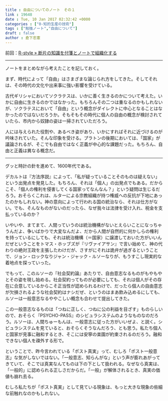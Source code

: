 ```yaml
---
title : 自由についてのノート　その１
link : 19648
date : Tue, 10 Jan 2017 02:32:42 +0000
categories : ["0-知的生産の技術"]
tags : ["勉強ノート","自由について"]
draft : false
author : 倉下忠憲
---
```


前回：<a href="https://rashita.net/blog/?p=19639">R-style » 断片の知識を付箋とノートで組織化する</a>

<hr />

ノートをまとめながら考えたことを記しておく。

まず、時代によって「自由」はさまざまな論じられ方をしてきた。そしてそれは、その時代の文化や出来事に強い影響を受けている。

古代ギリシャにおいてソクラテスは、いかに善く生きるのかについて考えた。いかに自由に生きるのかではなかった。もちろんその二つは重なるのかもしれないが、ソクラテスにおいて「自由」という概念がダイレクトに中心となることはなかったのではないだろうか。そもそもその時代に個人の自由の概念が検討されていたら、市内から奴隷の姿は一掃されていただろう。

人には与えられた役割や、あるべき姿があり、いかにすればそれに近づけるのが吟味されていた。そんな印象を受ける。プラトンの後期においては、「国家」が議論されるが、そこでも自由ではなく正義が中心的な課題だった。もちろん、自由と正義は異なる概念だ。

<hr />

グッと時計の針を進めて、1600年代である。

デカルトは『方法序説』によって、「私が疑っていることそのものは疑えない」という出発点を発見した。もちろん、それは「個人」の出発点でもある。だからこそ、「個人の権利を侵害してくる国家ってなんなん？」という疑問は生じるだろう。おそらくこれは、ルターによる宗教組織が持つ権威への反抗が下地にあったのかもしれない。神の意向によって行われる国の統治なら、それは仕方がない。でも、そんなものがないのだったら、なぜ我々は法律を受け入れ、税金を支払っているのか？

いやいや、まてまて、人間っていうのは統治機構がないとえらいことになっちゃうんだよ、争いばかりで大変なんだよ、だから人間が自然的に何かしらの権利を持っているにしても、それは統治機構（＝国家）に譲渡しておいた方がいいんだぜということをトマス・ホッブズが『リヴァイアサン』で言い始めて、神の代わりの絶対王政を主張したわけだが、さすがにそれは詭弁が過ぎるということで、ジョン・ロックなりジャン・ジャック・ルソーなりが、もうすこし現実的な着地点を探っていった。

でもって、このルソーの『社会契約論』あたりで、自由意志なるものがもやもやとその姿を現し始める。社会契約ってものが必要にしても、それは個人がその存在に合意しているからこそ正当性が認められるわけで、だったら個人の自由意志が欠損されるような社会契約はナシだぜ、というのはまあ飲み込めるにしても、ルソーは一般意志なるややこしい概念も合わせて提出してきた。

この一般意志なるものは「つねに正しく、つねに公の利益を目ざす」ものらしいので、おそらく『PSYCHO-PASS』のシビュラシステムのようなものなのだろう。ルソーは、人間ちゅーもんは、一般意志に従った方がいいぜよ、と説く。シビュラシステムを見ていると、おそらくそうなんだろう、とも思う。私たち個人と国家が見事に融和するとき、そこには安寧の楽園が約束されるのだろう。融和できない個人を疎外する形で。

ということで、昨今言われている「ポスト真実」って、むしろ「ポスト一般意志」な気がしないではない。「一般意志、知らんがな」という声が膨れあがってきていて、そこでは真実なんてものは下の下として扱われる。なぜなら真実は、「一般的」に認められる正しさだからだ。「一般」が解体されるとき、真実の価値も崩れ去る。

むしろ私たちが「ポスト真実」として見ている現象は、もっと大きな現象の些細な前触れなのかもしれない。


